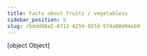 ```yaml
---
title: Facts about fruits / vegetabless
sidebar_position: 5
slug: /bddd86a5-0712-4259-92fd-574a08d94eb9
---
```



[object Object]